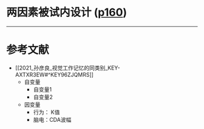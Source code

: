 # 两因素被试内设计 ([p160](zotero://open-pdf/library/items/DYZBXYZ6?page=160&annotation=YGGTM2Q6))



----
# 参考文献
- [[2021_孙彦良_视觉工作记忆的同类别_KEY-AXTXR3EW#^KEY96ZJQMRS]]
	- 自变量
		- 自变量1
		- 自变量2
	- 因变量
		- 行为： K值
		- 脑电：CDA波幅